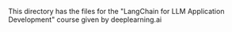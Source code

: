 This directory has the files for the "LangChain for LLM Application Development" course given by deeplearning.ai